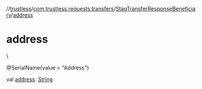 //[trustless](../../../index.md)/[com.trustless.requests.transfers](../index.md)/[StaqTransferResponseBeneficiary](index.md)/[address](address.md)

# address

\

@SerialName(value = &quot;Address&quot;)

val [address](address.md): [String](https://kotlinlang.org/api/latest/jvm/stdlib/kotlin/-string/index.html)
